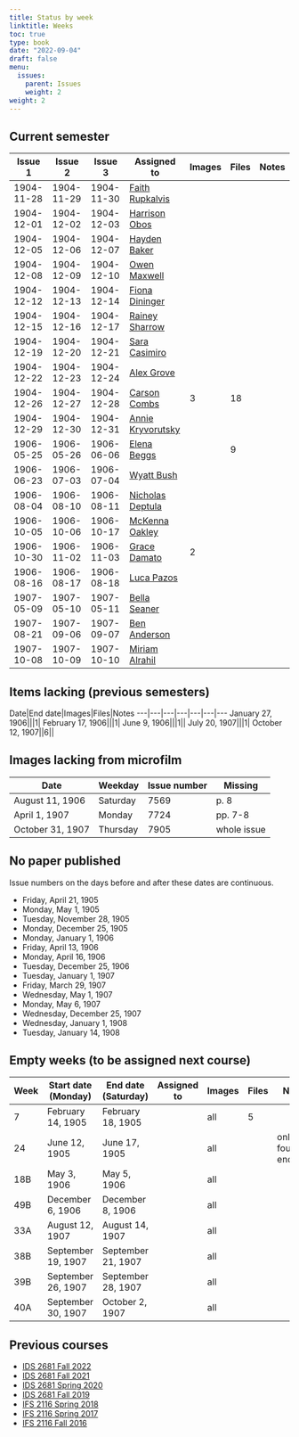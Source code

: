 ```yaml
---
title: Status by week
linktitle: Weeks
toc: true
type: book
date: "2022-09-04"
draft: false
menu:
  issues:
    parent: Issues
    weight: 2
weight: 2
---
```


## Current semester

Issue 1|Issue 2|Issue 3|Assigned to|Images|Files|Notes
---|---|---|---|---|---|---
1904-11-28|1904-11-29|1904-11-30|[Faith Rupkalvis](https://github.com/F8th0101)|||
1904-12-01|1904-12-02|1904-12-03|[Harrison Obos](https://github.com/hho22)|||
1904-12-05|1904-12-06|1904-12-07|[Hayden Baker](https://github.com/HanlyBaker32)|||
1904-12-08|1904-12-09|1904-12-10|[Owen Maxwell](https://github.com/opm22a)|||
1904-12-12|1904-12-13|1904-12-14|[Fiona Dininger](https://github.com/FKD22)|||
1904-12-15|1904-12-16|1904-12-17|[Rainey Sharrow](https://github.com/RLS22A)|||
1904-12-19|1904-12-20|1904-12-21|[Sara Casimiro](https://github.com/blossomisthebestcatever)|||
1904-12-22|1904-12-23|1904-12-24|[Alex Grove](https://github.com/alexmgrove)|||
1904-12-26|1904-12-27|1904-12-28|[Carson Combs](https://github.com/Carson456)|3|18|
1904-12-29|1904-12-30|1904-12-31|[Annie Kryvorutsky](https://github.com/AnnieKryvorutsky)|||
1906-05-25|1906-05-26|1906-06-06|[Elena Beggs](https://github.com/elenab1)||9|
1906-06-23|1906-07-03|1906-07-04|[Wyatt Bush](https://github.com/CareyBush13)|||
1906-08-04|1906-08-10|1906-08-11|[Nicholas Deptula](https://github.com/nmd19)|||
1906-10-05|1906-10-06|1906-10-17|[McKenna Oakley](https://github.com/mckennaoakley)|||
1906-10-30|1906-11-02|1906-11-03|[Grace Damato](https://github.com/gracedamato22)|2||
1906-08-16|1906-08-17|1906-08-18|[Luca Pazos](https://github.com/Lpazos2)|||
1907-05-09|1907-05-10|1907-05-11|[Bella Seaner](https://github.com/bellaseaner)|||
1907-08-21|1907-09-06|1907-09-07|[Ben Anderson](https://github.com/BenDAnderson)|||
1907-10-08|1907-10-09|1907-10-10|[Miriam Alrahil](https://github.com/miriamalrahil)|||

## Items lacking (previous semesters)

Date|End date|Images|Files|Notes
---|---|---|---|---|---|---
January 27, 1906|||1|
February 17, 1906|||1|
June 9, 1906|||1||
July 20, 1907|||1|
October 12, 1907||6||

## Images lacking from microfilm

Date|Weekday|Issue number|Missing
---|---|---|---
August 11, 1906|Saturday|7569|p. 8
April 1, 1907|Monday|7724|pp. 7-8
October 31, 1907|Thursday|7905|whole issue

## No paper published

Issue numbers on the days before and after these dates are continuous.

- Friday, April 21, 1905
- Monday, May 1, 1905
- Tuesday, November 28, 1905
- Monday, December 25, 1905
- Monday, January 1, 1906
- Friday, April 13, 1906
- Monday, April 16, 1906
- Tuesday, December 25, 1906
- Tuesday, January 1, 1907
- Friday, March 29, 1907
- Wednesday, May 1, 1907
- Monday, May 6, 1907
- Wednesday, December 25, 1907
- Wednesday, January 1, 1908
- Tuesday, January 14, 1908

## Empty weeks (to be assigned next course)

Week|Start date (Monday)|End date (Saturday)|Assigned to|Images|Files|Notes
---|---|---|---|---|---|---
7|February 14, 1905|February 18, 1905||all|5|
24|June 12, 1905|June 17, 1905||all||only four p3s encoded
18B|May 3, 1906|May 5, 1906||all||
49B|December 6, 1906|December 8, 1906||all||
33A|August 12, 1907|August 14, 1907||all||
38B|September 19, 1907|September 21, 1907||all||
39B|September 26, 1907|September 28, 1907||all||
40A|September 30, 1907|October 2, 1907||all||

## Previous courses

- [IDS 2681 Fall 2022](/issues/weeks-fall-2022/)
- [IDS 2681 Fall 2021](/issues/weeks-fall-2021/)
- [IDS 2681 Spring 2020](/issues/weeks-spring-2020/)
- [IDS 2681 Fall 2019](/issues/weeks-fall-2019/)
- [IFS 2116 Spring 2018](/issues/weeks-spring-2018/)
- [IFS 2116 Spring 2017](/issues/weeks-spring-2017/)
- [IFS 2116 Fall 2016](/issues/weeks-fall-2016/)
